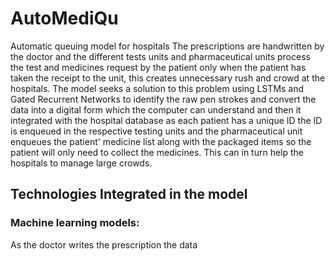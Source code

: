 # AutoMediQu
Automatic queuing model for hospitals 
The prescriptions are handwritten by the doctor and the different tests units and pharmaceutical units process the test and medicines request by the patient only when the patient has taken the receipt to the unit, this creates unnecessary rush and crowd at the hospitals. The model seeks a solution to this problem using LSTMs and Gated Recurrent Networks to identify the raw pen strokes and convert the data into a digital form which the computer can understand and then it integrated with the hospital database as each patient has a unique ID the ID is enqueued in the respective testing units and the pharmaceutical unit enqueues the patient' medicine list along with the packaged items so the patient will only need to collect the medicines. This can in turn help the hospitals to manage large crowds.
## Technologies Integrated in the model
### Machine learning models:
As the doctor writes the prescription the data 
